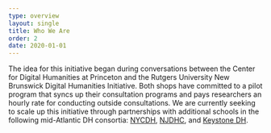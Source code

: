 ```yaml
---
type: overview
layout: single
title: Who We Are
order: 2
date: 2020-01-01
---
```


The idea for this initiative began during conversations between the Center for Digital Humanities at Princeton and the Rutgers University New Brunswick Digital Humanities Initiative. Both shops have committed to a pilot program that syncs up their consultation programs and pays researchers an hourly rate for conducting outside consultations. We are currently seeking to scale up this initiative through partnerships with additional schools in the following mid-Atlantic DH consortia: [NYCDH](https://nycdh.org/), [NJDHC](https://blogs.shu.edu/njdhc/), and [Keystone DH](http://keystonedh.network/2020/).
